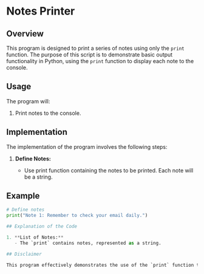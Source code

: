 # Notes Printer

## Overview

This program is designed to print a series of notes using only the `print` function. The purpose of this script is to demonstrate basic output functionality in Python, using the `print` function to display each note to the console.

## Usage

The program will:

1. Print notes to the console.

## Implementation

The implementation of the program involves the following steps:

1. **Define Notes:**

   - Use print function containing the notes to be printed. Each note will be a string.

## Example

```python
# Define notes
print("Note 1: Remember to check your email daily.")

## Explanation of the Code

1. **List of Notes:**
   - The `print` contains notes, represented as a string.

## Disclaimer

This program effectively demonstrates the use of the `print` function to display multiple notes. The structure of the program is straightforward.
